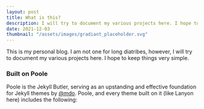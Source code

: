 ```yaml
---
layout: post
title: What is this?
description: I will try to document my various projects here. I hope to keep things very simple.
date: 2021-12-03
thumbnail: "/assets/images/gradiant_placeholder.svg"
---
```


This is my personal blog. I am not one for long diatribes, however, I will try to document my various projects here. I hope to keep things very simple.  

<!--more-->

### Built on Poole

Poole is the Jekyll Butler, serving as an upstanding and effective foundation for Jekyll themes by [@mdo](https://twitter.com/mdo). Poole, and every theme built on it (like Lanyon here) includes the following:

